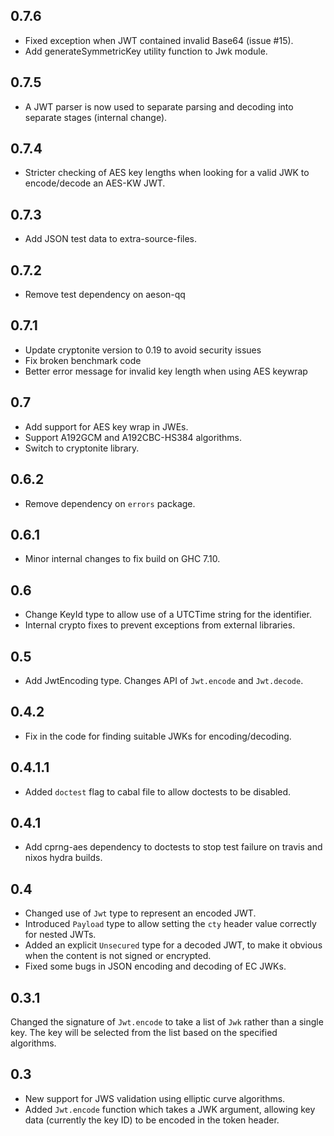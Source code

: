 0.7.6
-----

* Fixed exception when JWT contained invalid Base64 (issue #15).
* Add generateSymmetricKey utility function to Jwk module.

0.7.5
-----

* A JWT parser is now used to separate parsing and decoding into separate stages (internal change).

0.7.4
-----

* Stricter checking of AES key lengths when looking for a valid JWK to encode/decode an AES-KW JWT.

0.7.3
-----

* Add JSON test data to extra-source-files.

0.7.2
-----

* Remove test dependency on aeson-qq

0.7.1
-----

* Update cryptonite version to 0.19 to avoid security issues
* Fix broken benchmark code
* Better error message for invalid key length when using AES keywrap

0.7
---

* Add support for AES key wrap in JWEs.
* Support A192GCM and A192CBC-HS384 algorithms.
* Switch to cryptonite library.

0.6.2
-----

* Remove dependency on `errors` package.

0.6.1
-----

* Minor internal changes to fix build on GHC 7.10.

0.6
---

* Change KeyId type to allow use of a UTCTime string for the identifier.
* Internal crypto fixes to prevent exceptions from external libraries.

0.5
---

* Add JwtEncoding type. Changes API of `Jwt.encode` and `Jwt.decode`.

0.4.2
-----

* Fix in the code for finding suitable JWKs for encoding/decoding.

0.4.1.1
-------

* Added `doctest` flag to cabal file to allow doctests to be disabled.

0.4.1
-----

* Add cprng-aes dependency to doctests to stop test failure on travis and nixos hydra builds.

0.4
---

* Changed use of `Jwt` type to represent an encoded JWT.
* Introduced `Payload` type to allow setting the `cty` header value correctly for nested JWTs.
* Added an explicit `Unsecured` type for a decoded JWT, to make it obvious when the content is not signed or encrypted.
* Fixed some bugs in JSON encoding and decoding of EC JWKs.

0.3.1
-----

Changed the signature of `Jwt.encode` to take a list of `Jwk` rather than a single key. The key will be selected from
the list based on the specified algorithms.

0.3
---

* New support for JWS validation using elliptic curve algorithms.
* Added `Jwt.encode` function which takes a JWK argument, allowing key data (currently the key ID) to be encoded in the token header.
